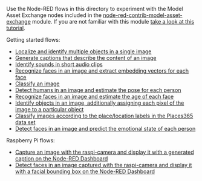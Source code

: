 Use the Node-RED flows in this directory to experiment with the Model Asset Exchange nodes included in the [node-red-contrib-model-asset-exchange](https://www.npmjs.com/package/node-red-contrib-model-asset-exchange) module. If you are not familiar with this module [take a look at this tutorial](https://developer.ibm.com/tutorials/learn-how-to-leverage-deep-learning-in-your-node-red-flows/).

Getting started flows:
 - [Localize and identify multiple objects in a single image](https://flows.nodered.org/flow/33d3214c1f5774009ffbc983c96f1594)
 - [Generate captions that describe the content of an image](https://flows.nodered.org/flow/ab4de9fdc1e2f63e472ada8976b422b7)
 - [Identify sounds in short audio clips](https://flows.nodered.org/flow/eaef0871ea62242d32f370d9352ee4ca)
 - [Recognize faces in an image and extract embedding vectors for each face](https://flows.nodered.org/flow/b2c1dcb5a211cf95215a3592484a31c2)
 - [Classify an image](https://flows.nodered.org/flow/8e6fbc1ad88a156c040aa0f96031f04a)
 - [Detect humans in an image and estimate the pose for each person](https://flows.nodered.org/flow/1ef026c41e36a6f2fcca1ec2de342678)
 - [Recognize faces in an image and estimate the age of each face](https://flows.nodered.org/flow/88ef2571da15e7e127afab685d131ca3)
 - [Identify objects in an image, additionally assigning each pixel of the image to a particular object](https://flows.nodered.org/flow/d905e599add7f49cb71890df78b458d7)
 - [Classify images according to the place/location labels in the Places365 data set](https://flows.nodered.org/flow/196917d2af313396a0bf3c737c9d2d5b)
 - [Detect faces in an image and predict the emotional state of each person](https://flows.nodered.org/flow/1927b6bd87cb18f17a52e9e23dcf451e)

Raspberry Pi flows:
 - [Capture an image with the raspi-camera and display it with a generated caption on the Node-RED Dashboard](https://flows.nodered.org/flow/abe41021d95ebabd28b4aaa8e68f4185)
 - [Detect faces in an image captured with the raspi-camera and display it with a facial bounding box on the Node-RED Dashboard](https://flows.nodered.org/flow/d6e8d65122875fd46aece59fb84ac351)
